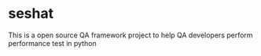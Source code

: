 # seshat
This is a open source QA framework project to help QA developers perform performance test in python
